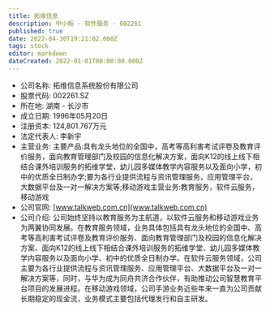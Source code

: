 ```yaml
---
title: 拓维信息
description: 中小板 - 软件服务 - 002261
published: true
date: 2022-04-30T19:21:02.000Z
tags: stock
editor: markdown
dateCreated: 2022-01-01T00:00:00.000Z
---
```


- 公司名称: 拓维信息系统股份有限公司
- 股票代码: 002261.SZ
- 所在地: 湖南 - 长沙市
- 成立日期: 1996年05月20日
- 注册资本: 124,801.767万元
- 法定代表人: 李新宇
- 主营业务: 主要产品:具有龙头地位的全国中，高考等高利害考试评卷及教育评价服务，面向教育管理部门及校园的信息化解决方案，面向K12的线上线下相结合课外培训服务的拓维学堂，幼儿园多媒体教学内容服务以及面向小学，初中的优质全日制办学;要为各行业提供流程与资讯管理服务，应用管理平台，大数据平台及一对一解决方案等;移动游戏主营业务:教育服务，软件云服务，移动游戏
- 公司官网: [www.talkweb.com.cn](www.talkweb.com.cn)
- 公司介绍: 公司始终坚持以教育服务为主航道，以软件云服务和移动游戏业务为两翼协同发展。在教育服务领域，业务具体包括具有龙头地位的全国中、高考等高利害考试评卷及教育评价服务、面向教育管理部门及校园的信息化解决方案、面向K12的线上线下相结合课外培训服务的拓维学堂、幼儿园多媒体教学内容服务以及面向小学、初中的优质全日制办学。在软件云服务领域，公司主要为各行业提供流程与资讯管理服务、应用管理平台、大数据平台及一对一解决方案等，同时，与华为成为同舟共济合作伙伴，有助推动公司智慧教育平台项目的发展进程。在移动游戏领域，公司手游业务近些年来一直为公司贡献长期稳定的现金流，业务模式主要包括代理发行和自主研发。


